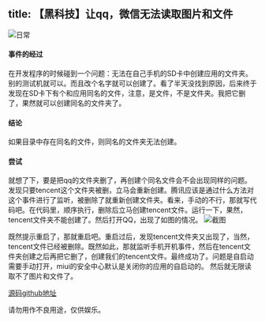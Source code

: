 title: 【黑科技】让qq，微信无法读取图片和文件
---

![日常](http://img4.duitang.com/uploads/item/201301/30/20130130010434_jy3hH.thumb.600_0.jpeg)

#### 事件的经过

在开发程序的时候碰到一个问题：无法在自己手机的SD卡中创建应用的文件夹。别的测试机就可以。而且改个名字就可以创建了。看了半天没找到原因，后来终于发现在SD卡下有个和应用同名的文件，注意，是文件，不是文件夹。我把它删了，果然就可以创建同名的文件夹了。

#### 结论

如果目录中存在同名的文件，则同名的文件夹无法创建。

#### 尝试

就想了下，要是把qq的文件夹删了，再创建个同名文件会不会出现同样的问题。发现只要tencent这个文件夹被删，立马会重新创建。腾讯应该是通过什么方法对这个事件进行了监听，被删除了就重新创建文件夹。看来，手动的不行，那就写代码吧。在代码里，顺序执行，删除后立马创建tencent文件。运行一下，果然，tencent文件夹不能创建了。然后打开QQ，出现了如图的情况。
![截图](http://7xpp4m.com1.z0.glb.clouddn.com/destoryfile.png)

既然提示重启了，那就重启吧。重启过后，发现tencent文件夹又出现了，当然，tencent文件已经被删除。既然如此，那就监听手机开机事件，然后在tencent文件夹创建之后再把它删了，创建我们的tencent文件。最终成功了。问题是自启动需要手动打开，miui的安全中心默认是关闭你的应用的自启动的。
然后就无限读取不了图片和文件了。

[源码github地址](https://github.com/TokenYc/DestoryFile)

请勿用作不良用途，仅供娱乐。

